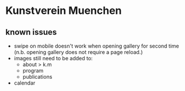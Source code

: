 Kunstverein Muenchen
====================

known issues
------------
+ swipe on mobile doesn't work when opening gallery for second time (n.b. opening gallery does not require a page reload.)
+ images still need to be added to:
  - about > k.m
  - program
  - publications
+ calendar